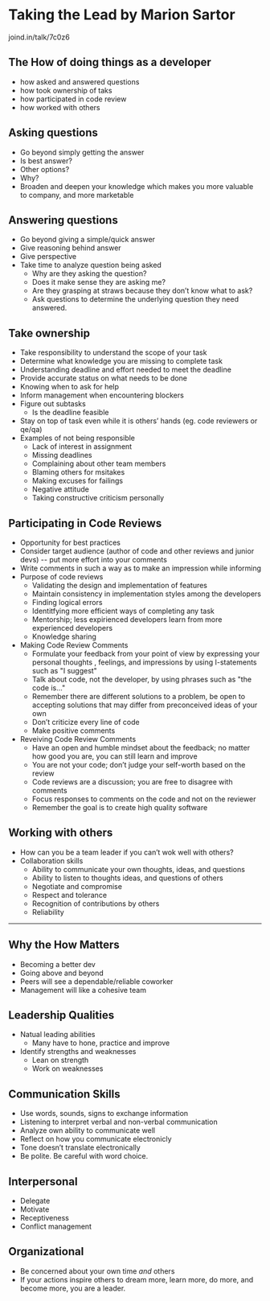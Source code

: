 # Taking the Lead by Marion Sartor

joind.in/talk/7c0z6

## The How of doing things as a developer
* how asked and answered questions
* how took ownership of taks
* how participated in code review
* how worked with others

## Asking questions
* Go beyond simply getting the answer
* Is best answer?
* Other options?
* Why?
* Broaden and deepen your knowledge which makes you more valuable to company, and more marketable

## Answering questions
* Go beyond giving a simple/quick answer
* Give reasoning behind answer
* Give perspective
* Take time to analyze question being asked
	* Why are they asking the question?
	* Does it make sense they are asking me?
	* Are they grasping at straws because they don’t know what to ask?
	* Ask questions to determine the underlying question they need answered.

## Take ownership
* Take responsibility to understand the scope of your task
* Determine what knowledge you are missing to complete task
* Understanding deadline and effort needed to meet the deadline
* Provide accurate status on what needs to be done
* Knowing when to ask for help
* Inform management when encountering blockers
* Figure out subtasks
	* Is the deadline feasible
* Stay on top of task even while it is others’ hands (eg. code reviewers or qe/qa)
* Examples of not being responsible
	* Lack of interest in assignment
	* Missing deadlines
	* Complaining about other team members
	* Blaming others for msitakes
	* Making excuses for failings
	* Negative attitude
	* Taking constructive criticism personally

## Participating in Code Reviews
* Opportunity for best practices
* Consider target audience (author of code and other reviews and junior devs) -- put more effort into your comments
* Write comments in such a way as to make an impression while informing
* Purpose of code reviews
	* Validating the design and implementation of features
	* Maintain consistency in implementation styles among the developers
	* Finding logical errors
	* Identitfying more efficient ways of completing any task
	* Mentorship; less expirienced developers learn from more experienced developers
	* Knowledge sharing
* Making Code Review Comments
	* Formulate your feedback from your point of view by expressing your personal thoughts , feelings, and impressions by using I-statements such as "I suggest"
	* Talk about code, not the developer, by using phrases such as "the code is..."
	* Remember there are different solutions to a problem, be open to accepting solutions that may differ from preconceived ideas of your own
	* Don’t criticize every line of code
	* Make positive comments
* Reveiving Code Review Comments
	* Have an open and humble mindset about the feedback; no matter how good you are, you can still learn and improve
	* You are not your code; don’t judge your self-worth based on the review
	* Code reviews are a discussion; you are free to disagree with comments
	* Focus responses to comments on the code and not on the reviewer
	* Remember the goal is to create high quality software

## Working with others
* How can you be a team leader if you can’t wok well with others?
* Collaboration skills
	* Ability to communicate your own thoughts, ideas, and questions
	* Ability to listen to thoughts ideas, and questions of others
	* Negotiate and compromise
	* Respect and tolerance
	* Recognition of contributions by others
	* Reliability

---

## Why the How Matters
* Becoming a better dev
* Going above and beyond
* Peers will see a dependable/reliable coworker
* Management will like a cohesive team

## Leadership Qualities
* Natual leading abilities
	* Many have to hone, practice and improve
* Identify strengths and weaknesses
	* Lean on strength
	* Work on weaknesses

## Communication Skills
* Use words, sounds, signs to exchange information
* Listening to interpret verbal and non-verbal communication
* Analyze own ability to communicate well
* Reflect on how you communicate electronicly
* Tone doesn’t translate electronically 
* Be polite. Be careful with word choice.

## Interpersonal
* Delegate
* Motivate
* Receptiveness
* Conflict management

## Organizational
* Be concerned about your own time *and* others
* If your actions inspire others to dream more, learn more, do more, and become more, you are a leader.